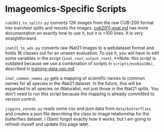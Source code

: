 # Imageomics-Specific Scripts

`cub2011_to_splits.py` converts 12K images from the raw CUB-200 format into train/test splits and resizes the images. [cub2011-eval.md](https://github.com/Imageomics/open_clip/blob/main/docs/imageomics/cub2011-eval.md) has more documentation on exactly how to use it, but it is <100 lines. It is very straightforward.

`inat21_to_wds.py` converts raw iNat21 images to a webdataset format and holds 1K classes out for an unseen evaluation. To use it, you will have to edit some variables in the script (`inat_root`, `output_root`). **Note: this script is outdated because we use a combination of scripts in `scripts/evobio10m/`, described in [training-data-osc.md](/docs/imageomics/training-data-osc.md)

`inat_common_names.py` gets a mapping of scientific names to common names for all species in the iNat21 dataset. In the future, this will be expanded to all species on iNaturalist, not just those in the iNat21 splits. You don't need to run this script because the mapping is already committed to version control.

`jiggins_zenodo.py` reads some csv and json data from `data/butterflies` and creates a json file describing the class to image relationship for the butterflies dataset. I (Sam) forgot exactly how it works, but I am going to refresh myself and update this page later.
